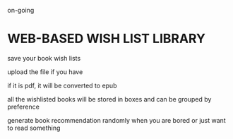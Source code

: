 on-going
# WEB-BASED WISH LIST LIBRARY
save your book wish lists

upload the file if you have

if it is pdf, it will be converted to epub

all the wishlisted books will be stored in boxes and can be grouped by preference

generate book recommendation randomly when you are bored or just want to read something
